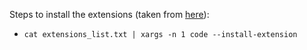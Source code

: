 Steps to install the extensions (taken from [here](https://superuser.com/a/1452176/1131852)):
- `cat extensions_list.txt | xargs -n 1 code --install-extension`